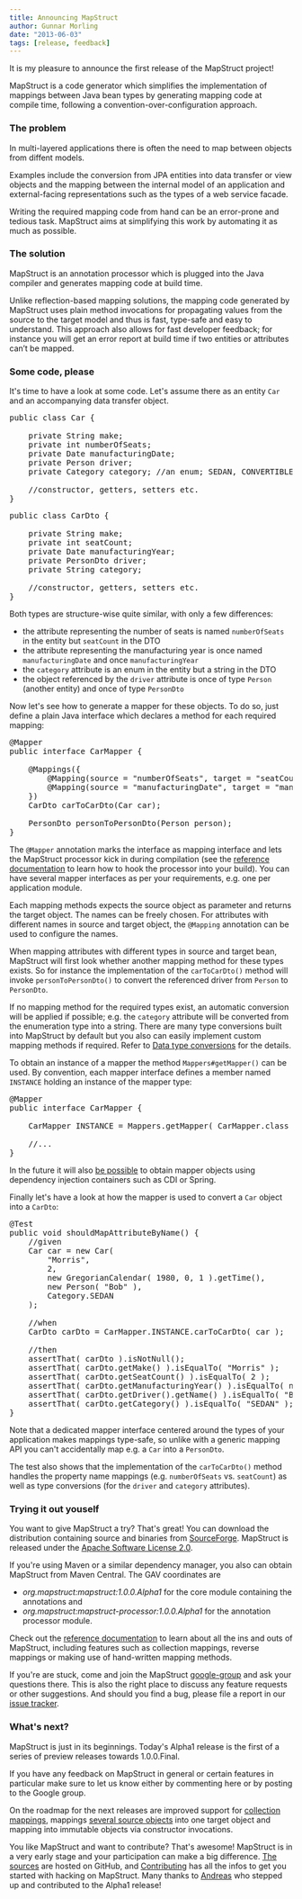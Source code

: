 ```yaml
---
title: Announcing MapStruct
author: Gunnar Morling
date: "2013-06-03"
tags: [release, feedback]
---
```


It is my pleasure to announce the first release of the MapStruct project!

MapStruct is a code generator which simplifies the implementation of mappings between Java bean types by generating mapping code at compile time, following a convention-over-configuration approach.

### The problem

In multi-layered applications there is often the need to map between objects from diffent models.

Examples include the conversion from JPA entities into data transfer or view objects and the mapping between the internal model of an application and external-facing representations such as the types of a web service facade.

Writing the required mapping code from hand can be an error-prone and tedious task. MapStruct aims at simplifying this work by automating it as much as possible.

### The solution

MapStruct is an annotation processor which is plugged into the Java compiler and generates mapping code at build time.

Unlike reflection-based mapping solutions, the mapping code generated by MapStruct uses plain method invocations for propagating values from the source to the target model and thus is fast, type-safe and easy to understand. This approach also allows for fast developer feedback; for instance you will get an error report at build time if two entities or attributes can’t be mapped.

### Some code, please

It's time to have a look at some code. Let's assume there as an entity `Car` and an accompanying data transfer object.

<pre class="prettyprint linenums">
public class Car {

    private String make;
    private int numberOfSeats;
    private Date manufacturingDate;
    private Person driver;
    private Category category; //an enum; SEDAN, CONVERTIBLE etc.

    //constructor, getters, setters etc.
}
</pre>

<pre class="prettyprint linenums">
public class CarDto {

    private String make;
    private int seatCount;
    private Date manufacturingYear;
    private PersonDto driver;
    private String category;

    //constructor, getters, setters etc.
}
</pre>

Both types are structure-wise quite similar, with only a few differences:

* the attribute representing the number of seats is named `numberOfSeats` in the entity but `seatCount` in the DTO
* the attribute representing the manufacturing year is once named `manufacturingDate` and once `manufacturingYear`
* the `category` attribute is an enum in the entity but a string in the DTO
* the object referenced by the `driver` attribute is once of type `Person` (another entity) and once of type `PersonDto`

Now let's see how to generate a mapper for these objects. To do so, just define a plain Java interface which declares a method for each required mapping:

<pre class="prettyprint linenums">
@Mapper
public interface CarMapper {

    @Mappings({
        @Mapping(source = "numberOfSeats", target = "seatCount"),
        @Mapping(source = "manufacturingDate", target = "manufacturingYear")
    })
    CarDto carToCarDto(Car car);

    PersonDto personToPersonDto(Person person);
}
</pre>

The `@Mapper` annotation marks the interface as mapping interface and lets the MapStruct processor kick in during compilation (see the [reference documentation](#{site.base_url}/documentation/#section-02) to learn how to hook the processor into your build). You can have several mapper interfaces as per your requirements, e.g. one per application module.

Each mapping methods expects the source object as parameter and returns the target object. The names can be freely chosen. For attributes with different names in source and target object, the `@Mapping` annotation can be used to configure the names.

When mapping attributes with different types in source and target bean, MapStruct will first look whether another mapping method for these types exists. So for instance the implementation of the `carToCarDto()` method will invoke `personToPersonDto()` to convert the referenced driver from `Person` to `PersonDto`.

If no mapping method for the required types exist, an automatic conversion will be applied if possible; e.g. the `category` attribute will be converted from the enumeration type into a string. There are many type conversions built into MapStruct by default but you also can easily implement custom mapping methods if required. Refer to [Data type conversions](#{site.base_url}/documentation/#section-05) for the details.

To obtain an instance of a mapper the method `Mappers#getMapper()` can be used. By convention, each mapper interface defines a member named `INSTANCE` holding an instance of the mapper type:

<pre class="prettyprint linenums">
@Mapper
public interface CarMapper {

    CarMapper INSTANCE = Mappers.getMapper( CarMapper.class );

    //...
}
</pre>

In the future it will also [be possible](https://github.com/mapstruct/mapstruct/issues/32) to obtain mapper objects using dependency injection containers such as CDI or Spring.

Finally let's have a look at how the mapper is used to convert a `Car` object into a `CarDto`:

<pre class="prettyprint linenums">
@Test
public void shouldMapAttributeByName() {
    //given
    Car car = new Car(
        "Morris",
        2,
        new GregorianCalendar( 1980, 0, 1 ).getTime(),
        new Person( "Bob" ),
        Category.SEDAN
    );

    //when
    CarDto carDto = CarMapper.INSTANCE.carToCarDto( car );

    //then
    assertThat( carDto ).isNotNull();
    assertThat( carDto.getMake() ).isEqualTo( "Morris" );
    assertThat( carDto.getSeatCount() ).isEqualTo( 2 );
    assertThat( carDto.getManufacturingYear() ).isEqualTo( new GregorianCalendar( 1980, 0, 1 ).getTime() );
    assertThat( carDto.getDriver().getName() ).isEqualTo( "Bob" );
    assertThat( carDto.getCategory() ).isEqualTo( "SEDAN" );
}
</pre>

Note that a dedicated mapper interface centered around the types of your application makes mappings type-safe, so unlike with a generic mapping API you can't accidentally map e.g. a `Car` into a `PersonDto`.

The test also shows that the implementation of the `carToCarDto()` method handles the property name mappings (e.g. `numberOfSeats` vs. `seatCount`) as well as type conversions (for the `driver` and `category` attributes).

### Trying it out youself

You want to give MapStruct a try? That's great! You can download the distribution containing source and binaries from [SourceForge](http://sourceforge.net/projects/mapstruct/files/). MapStruct is released under the [Apache Software License 2.0](http://www.apache.org/licenses/LICENSE-2.0).

If you're using Maven or a similar dependency manager, you also can obtain MapStruct from Maven Central. The GAV coordinates are 

* _org.mapstruct:mapstruct:1.0.0.Alpha1_ for the core module containing the annotations and
*  _org.mapstruct:mapstruct-processor:1.0.0.Alpha1_ for the annotation processor module.

Check out the [reference documentation](#{site.base_url}/documentation) to learn about all the ins and outs of MapStruct, including features such as collection mappings, reverse mappings or making use of hand-written mapping methods.

If you're are stuck, come and join the MapStruct [google-group](https://groups.google.com/forum/?fromgroups#!forum/mapstruct-users) and ask your questions there. This is also the right place to discuss any feature requests or other suggestions. And should you find a bug, please file a report in our [issue tracker](https://github.com/mapstruct/mapstruct/issues).

### What's next?

MapStruct is just in its beginnings. Today's Alpha1 release is the first of a series of preview releases towards 1.0.0.Final.

If you have any feedback on MapStruct in general or certain features in particular make sure to let us know either by commenting here or by posting to the Google group.

On the roadmap for the next releases are improved support for [collection mappings](https://github.com/mapstruct/mapstruct/issues/4), mappings [several source objects](https://github.com/mapstruct/mapstruct/issues/31) into one target object and mapping into immutable objects via constructor invocations.

You like MapStruct and want to contribute? That's awesome! MapStruct is in a very early stage and your participation can make a big difference. [The sources](http://github.com/mapstruct/mapstruct) are hosted on GitHub, and [Contributing](#{site.base_url}/documentation/#section-05) has all the infos to get you started with hacking on MapStruct. Many thanks to [Andreas](https://github.com/agudian) who stepped up and contributed to the Alpha1 release!
